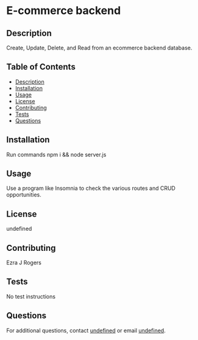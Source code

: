 
# E-commerce backend

## Description
Create, Update, Delete, and Read from an ecommerce backend database.

## Table of Contents
- [Description](#description)
- [Installation](#installation)
- [Usage](#usage)
- [License](#license)
- [Contributing](#contributing)
- [Tests](#tests)
- [Questions](#questions)

## Installation
Run commands npm i && node server.js

## Usage
Use a program like Insomnia to check the various routes and CRUD opportunities.

## License
undefined

## Contributing
Ezra J Rogers

## Tests
No test instructions

## Questions
For additional questions, contact [undefined](https://github.com/undefined) or email [undefined](mailto:undefined).
